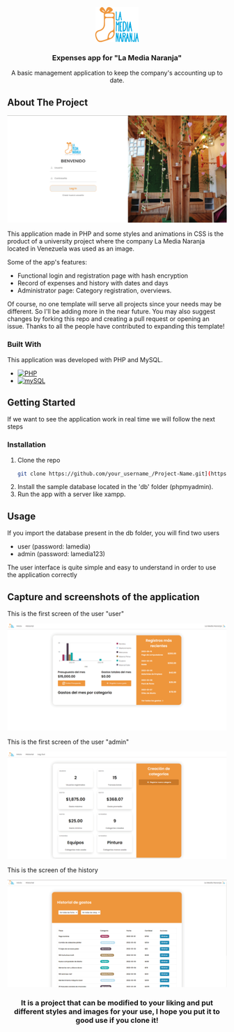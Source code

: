 <div align="center">
    <img src="public/img/login-photos/LogoMedia2.png" alt="Logo" width="100" height="80">
  <h3 align="center">Expenses app for "La Media Naranja"</h3>

  <p align="center">
    A basic management application to keep the company's accounting up to date.
  </p>
</div>

<!-- ABOUT THE PROJECT -->
## About The Project

<div align="center">
  <img src="public/img/capture/login-page.png" alt="login-page-screenshot"/>
</div>

This application made in PHP and some styles and animations in CSS is the product of a university project where the company La Media Naranja located in Venezuela was used as an image.

Some of the app's features:

* Functional login and registration page with hash encryption
* Record of expenses and history with dates and days
* Administrator page: Category registration, overviews.

Of course, no one template will serve all projects since your needs may be different. So I'll be adding more in the near future. You may also suggest changes by forking this repo and creating a pull request or opening an issue. Thanks to all the people have contributed to expanding this template!

### Built With

This application was developed with PHP and MySQL.

* [![PHP][PHP]][PHP-url]
* [![mySQL][mySQL]][mySQL-url]

<!-- GETTING STARTED -->
## Getting Started

If we want to see the application work in real time we will follow the next steps

### Installation

1. Clone the repo
   ```sh
   git clone https://github.com/your_username_/Project-Name.git](https://github.com/Jalch0/expenses-app.git
   ```
2. Install the sample database located in the 'db' folder (phpmyadmin).
3. Run the app with a server like xampp.


<!-- USAGE -->
## Usage

If you import the database present in the db folder, you will find two users

* user (password: lamedia)
* admin (password: lamedia123)

The user interface is quite simple and easy to understand in order to use the application correctly

<!-- ROADMAP -->
## Capture and screenshots of the application

This is the first screen of the user "user"

<div align="center">
  <img src="public/img/capture/principal-page.png" alt="login-page-screenshot"/>
</div>

This is the first screen of the user "admin"
<div align="center">
  <img src="public/img/capture/admin-page.png" alt="login-page-screenshot"/>
</div>

This is the screen of the history
<div align="center">
  <img src="public/img/capture/history-page.png" alt="login-page-screenshot"/>
</div>


<h3 align="center">
It is a project that can be modified to your liking and put different styles and images for your use, I hope you put it to good use if you clone it!
</h3>

<!-- MARKDOWN LINKS & IMAGES -->

[PHP]: https://img.shields.io/badge/php-0769AD?style=for-the-badge&logo=php&logoColor=blue
[PHP-url]: https://www.php.net/mySQL
[mySQL]: https://img.shields.io/badge/mySQL-000000?style=for-the-badge&logo=mySQL&logoColor=yellow
[mySQL-url]: https://www.mysql.com/
